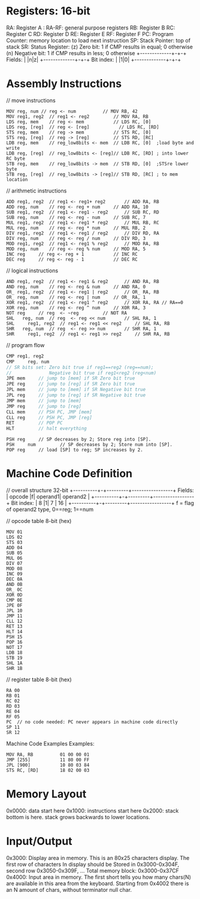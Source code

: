 Registers: 16-bit
=============================
RA: Register A	: RA-RF: general purpose registers
RB: Register B
RC: Register C
RD: Register D
RE: Register E
RF: Register F
PC: Program Counter: memory location to load next instruction
SP: Stack Pointer:   top of stack
SR: Status Register: 
(z) Zero bit:     1 if CMP results in equal; 0 otherwise
(n) Negative bit: 1 if CMP results in less;  0 otherwise
           +-------------+-+-+
Fields:    |             |n|z|
           +-------------+-+-+
Bit index: |             |1|0|
           +-------------+-+-+


Assembly Instructions
=============================
// move instructions
```
MOV	reg, num // reg <- num			// MOV RB, 42
MOV	reg1, reg2	// reg1 <- reg2			// MOV RA, RB
LDS	reg, mem	// reg <- mem			// LDS RC, [0]
LDS	reg, [reg]	// reg <- [reg]		      // LDS RC, [RD]
STS	reg, mem	// reg -> mem			// STS RC, [0]
STS	reg, [reg]	// reg -> [reg]			// STS RD, [RC]
LDB	reg, mem	// reg_low8bits <- mem	// LDB RC, [0]  ;load byte and write 
LDB	reg, [reg]	// reg_low8bits <- [reg]// LDB RC, [RD] ; into lower RC byte
STB	reg, mem	// reg_low8bits -> mem	// STB RD, [0]  ;STSre lower byte 
STB	reg, [reg]	// reg_low8bits -> [reg]// STB RD, [RC] ; to mem location 
```

// arithmetic instructions
```
ADD	reg1, reg2	// reg1 <- reg1+ reg2		// ADD RA, RB
ADD	reg, num	// reg <- reg + num		// ADD RA, 10
SUB	reg1, reg2	// reg1 <- reg1 - reg2		// SUB RC, RD
SUB	reg, num	// reg <- reg - num		// SUB RC, 7
MUL	reg1, reg2	// reg1 <- reg1 * reg2		// MUL RB, RC
MUL	reg, num	// reg <- reg * num		// MUL RB, 2
DIV	reg1, reg2	// reg1 <- reg1 / reg2		// DIV RD, RA
DIV	reg, num	// reg <- reg / num		// DIV RD, 3
MOD	reg1, reg2 	// reg1 <- reg1 % reg2		// MOD RA, RB
MOD	reg, num 	// reg <- reg % num		// MOD RA, 5
INC	reg		// reg <- reg + 1			// INC RC
DEC	reg		// reg <- reg - 1			// DEC RC
```

// logical instructions
```
AND	reg1, reg2	// reg1 <- reg1 & reg2		// AND RA, RB
AND	reg, num	// reg <- reg & num		// AND RA, 0
OR_	reg1, reg2	// reg1 <- reg1 | reg2		// OR_ RA, RB
OR_	reg, num	// reg <- reg | num		// OR_ RA, 1
XOR	reg1, reg2	// reg1 <- reg1 ^ reg2		// XOR RA, RA // RA==0
XOR	reg, num	// reg <- reg ^ num		// XOR RA, 3
NOT	reg		// reg  <- ~reg			// NOT RA
SHL   reg, num	// reg  <- reg << num 		// SHL RA, 1
SHL 	reg1, reg2  // reg1 <- reg1 << reg2 	// SHL RA, RB
SHR   reg, num	// reg  <- reg >> num 		// SHR RA, 1
SHR 	reg1, reg2  // reg1 <- reg1 >> reg2 	// SHR RA, RB
```

// program flow
```c++
CMP	reg1, reg2	
CMP 	reg, num
// SR bits set: Zero bit true if reg1==reg2 (reg==num); 
//              Negative bit true if reg1<reg2 (reg<num)
JPE	mem		// jump to [mem] if SR Zero bit true
JPE	reg		// jump to [reg] if SR Zero bit true
JPL	mem		// jump to [mem] if SR Negative bit true
JPL	reg		// jump to [reg] if SR Negative bit true
JMP	mem		// jump to [mem]
JMP	reg		// jump to [reg]
CLL	mem		// PSH PC, JMP [mem]
CLL	reg		// PSH PC, JMP [reg]
RET			// POP PC
HLT			// halt everything
```

```
PSH	reg		// SP decreases by 2; Store reg into [SP].
PSH 	num 		// SP decreases by 2; Store num into [SP].
POP	reg		// load [SP] to reg; SP increases by 2.
```

Machine Code Definition
=============================
// overall structure 32-bit
           +----------+-+---------+-----------------+
Fields:    |  opcode  |f| operand1|    operand2     |
           +----------+-+---------+-----------------+
Bit index: |    8     |1|    7    |       16        |
           +----------+-+---------+-----------------+
f = flag of operand2 type, 0==reg; 1==num

// opcode table 8-bit (hex)
```
MOV 01
LDS 02
STS 03
ADD 04
SUB 05
MUL 06
DIV 07
MOD 08
INC 09
DEC 0A
AND 0B
OR_ 0C
XOR 0D
CMP 0E
JPE 0F
JPL 10
JMP 11
CLL 12
RET 13
HLT 14
PSH 15
POP 16
NOT 17
LDB 18
STB 19
SHL 1A
SHR 1B
```
// register table 8-bit (hex)
```
RA 00
RB 01
RC 02
RD 03
RE 04
RF 05
PC 	// no code needed: PC never appears in machine code directly
SP 11
SR 12
```
Machine Code Examples
Examples: 
```
MOV RA, RB			01 00 00 01
JMP [255]			11 80 00 FF
JPL [900]			10 80 03 84
STS RC, [RD]		18 02 00 03
```

Memory Layout
=============================
0x0000: data start here
0x1000: instructions start here
0x2000: stack bottom is here. stack grows backwards to lower locations.

Input/Output
=============================
0x3000: Display area in memory. This is an 80x25 characters display. The first row of characters
	In display should be Stored in 0x3000-0x304F, second row 0x3050-0x309F, 
… Total memory block: 0x3000-0x37CF
0x4000: Input area in memory. The first short tells you how many chars(N) are available in this area from the keyboard. Starting from 0x4002 there is an N amount of chars, without terminator null char.
